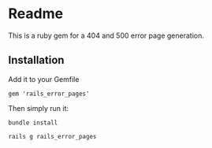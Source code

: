 # Readme

This is a ruby gem for a 404 and 500 error page generation. 

## Installation

Add it to your Gemfile

    gem 'rails_error_pages'

Then simply run it:

    bundle install

    rails g rails_error_pages

